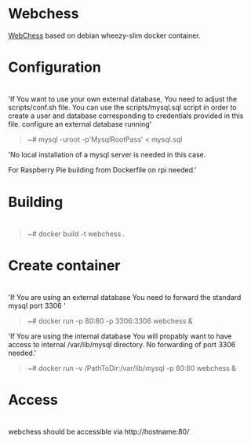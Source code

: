 # Webchess
[WebChess](https://github.com/Thorium/webchess) based on debian wheezy-slim docker container.

#
# Configuration
#

'If You want to use your own external database, You need to adjust the scripts/conf.sh file.
You can use the scripts/mysql.sql script in order to create a user and database 
corresponding to credentials provided in this file. 
configure an external database running'

> ~# mysql -uroot -p'MysqlRootPass' < mysql.sql

'No local installation of a mysql server is needed in this case.
 
For Raspberry Pie building from Dockerfile on rpi needed.'


#
# Building
#

> ~# docker build -t webchess .


#
# Create container
#

'If You are using an external database You need to forward the standard mysql port 3306 '

> ~# docker run -p 80:80 -p 3306:3306 webchess &

'If You are using the internal database You will propably want to have access to internal /var/lib/mysql directory.
No forwarding of port 3306 needed.'

> ~# docker run -v /PathToDir:/var/lib/mysql -p 80:80 webchess &

#
# Access
#

webchess should be accessible via http://hostname:80/ 

